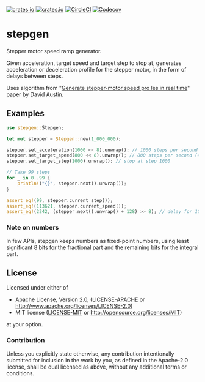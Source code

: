 [![crates.io](https://img.shields.io/crates/v/stepgen.svg)](https://crates.io/crates/stepgen)
[![crates.io](https://img.shields.io/crates/d/stepgen.svg)](https://crates.io/crates/stepgen)
[![CircleCI](https://img.shields.io/circleci/project/github/idubrov/stepgen.svg)](https://circleci.com/gh/idubrov/stepgen)
[![Codecov](https://img.shields.io/codecov/c/github/idubrov/stepgen.svg)](https://codecov.io/gh/idubrov/stepgen)

# stepgen

Stepper motor speed ramp generator.

Given acceleration, target speed and target step to stop
at, generates acceleration or deceleration profile for the stepper motor, in the form of delays
between steps.

Uses algorithm from "[Generate stepper-motor speed pro les in real time][1]" paper by David Austin.

## Examples
```rust
use stepgen::Stepgen;

let mut stepper = Stepgen::new(1_000_000);

stepper.set_acceleration(1000 << 8).unwrap(); // 1000 steps per second per second
stepper.set_target_speed(800 << 8).unwrap(); // 800 steps per second (4 turns per second)
stepper.set_target_step(1000).unwrap(); // stop at step 1000

// Take 99 steps
for _ in 0..99 {
    println!("{}", stepper.next().unwrap());
}

assert_eq!(99, stepper.current_step());
assert_eq!(113621, stepper.current_speed());
assert_eq!(2242, (stepper.next().unwrap() + 128) >> 8); // delay for 100th step, rounded to the nearest integer
```
### Note on numbers

In few APIs, stepgen keeps numbers as fixed-point numbers, using least significant 8 bits
for the fractional part and the remaining bits for the integral part.

[1]: http://www.embedded.com/design/mcus-processors-and-socs/4006438/Generate-stepper-motor-speed-profiles-in-real-time

## License

Licensed under either of

 * Apache License, Version 2.0, ([LICENSE-APACHE](LICENSE-APACHE) or http://www.apache.org/licenses/LICENSE-2.0)
 * MIT license ([LICENSE-MIT](LICENSE-MIT) or http://opensource.org/licenses/MIT)

at your option.

### Contribution

Unless you explicitly state otherwise, any contribution intentionally submitted
for inclusion in the work by you, as defined in the Apache-2.0 license, shall be dual licensed as above, without any
additional terms or conditions.
